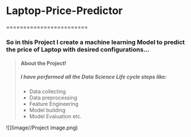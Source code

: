 # Laptop-Price-Predictor
========================
### So in this Project I create a machine learning Model to predict the price of Laptop with desired configurations...


> #### About the Project!
> ##### I have performed all the Data Science Life cycle steps like:
> - Data collecting
> - Data preprocessing
> - Feature Engineering
> - Model building
> - Model Evaluation etc.
 
 
 ![](image//Project image.png)
